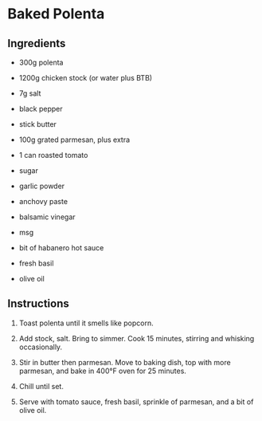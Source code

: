 # Baked Polenta

## Ingredients

 - 300g polenta
 - 1200g chicken stock (or water plus BTB)
 - 7g salt
 - black pepper
 - stick butter
 - 100g grated parmesan, plus extra

 - 1 can roasted tomato
 - sugar
 - garlic powder
 - anchovy paste
 - balsamic vinegar
 - msg
 - bit of habanero hot sauce

 - fresh basil
 - olive oil

## Instructions

 1. Toast polenta until it smells like popcorn.

 2. Add stock, salt. Bring to simmer. Cook 15 minutes, stirring and whisking
    occasionally.

 3. Stir in butter then parmesan. Move to baking dish, top with more parmesan,
    and bake in 400°F oven for 25 minutes.

 4. Chill until set.

 5. Serve with tomato sauce, fresh basil, sprinkle of parmesan, and a bit of
    olive oil.
